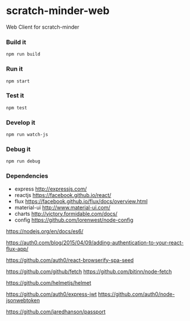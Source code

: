 # scratch-minder-web
Web Client for scratch-minder

### Build it
`npm run build`

### Run it
`npm start`

### Test it
`npm test`

### Develop it
`npm run watch-js`

### Debug it
`npm run debug`

### Dependencies
- express http://expressjs.com/
- reactjs https://facebook.github.io/react/
- flux https://facebook.github.io/flux/docs/overview.html
- material-ui http://www.material-ui.com/
- charts http://victory.formidable.com/docs/
- config https://github.com/lorenwest/node-config

https://nodejs.org/en/docs/es6/

https://auth0.com/blog/2015/04/09/adding-authentication-to-your-react-flux-app/

https://github.com/auth0/react-browserify-spa-seed

https://github.com/github/fetch
https://github.com/bitinn/node-fetch

https://github.com/helmetjs/helmet

https://github.com/auth0/express-jwt
https://github.com/auth0/node-jsonwebtoken


https://github.com/jaredhanson/passport
